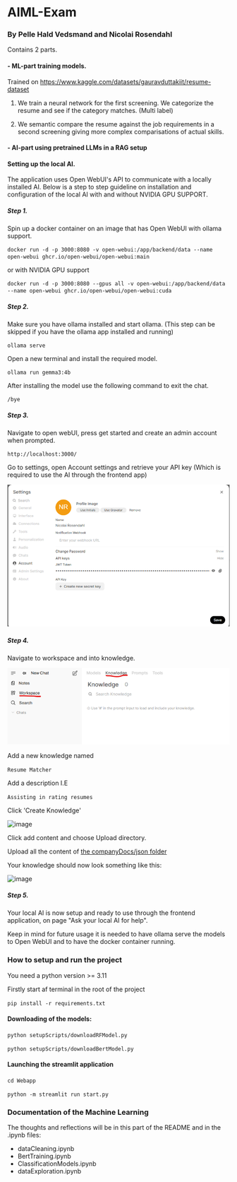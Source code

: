 # AIML-Exam

### By Pelle Hald Vedsmand and Nicolai Rosendahl

Contains 2 parts.

#### - ML-part training models.

Trained on https://www.kaggle.com/datasets/gauravduttakiit/resume-dataset

1. We train a neural network for the first screening. We categorize the resume and see if the category matches. (Multi label)

2. We semantic compare the resume against the job requirements in a second screening giving more complex comparisations of actual skills.

#### - AI-part using pretrained LLMs in a RAG setup

#### Setting up the local AI.

The application uses Open WebUI's API to communicate with a locally installed AI. Below is a step to step guideline on installation and configuration of the local AI with and without NVIDIA GPU SUPPORT.

##### Step 1.
Spin up a docker container on an image that has Open WebUI with ollama support. 

```
docker run -d -p 3000:8080 -v open-webui:/app/backend/data --name open-webui ghcr.io/open-webui/open-webui:main
```

or with NVIDIA GPU support

```
docker run -d -p 3000:8080 --gpus all -v open-webui:/app/backend/data --name open-webui ghcr.io/open-webui/open-webui:cuda
```

##### Step 2.
Make sure you have ollama installed and start ollama. (This step can be skipped if you have the ollama app installed and running)

```
ollama serve
```

Open a new terminal and install the required model.

```
ollama run gemma3:4b
```

After installing the model use the following command to exit the chat.

```
/bye
```
 
##### Step 3.

Navigate to open webUI, press get started and create an admin account when prompted. 

```
http://localhost:3000/
```

Go to settings, open Account settings and retrieve your API key (Which is required to use the AI through the frontend app)

![image](documentation/Local_AI_model/API_key_retrievel.png)

##### Step 4.

Navigate to workspace and into knowledge.

![image](documentation/Local_AI_model/workspace_knowledge.png)

Add a new knowledge named

```Resume Matcher```

Add a description I.E

```Assisting in rating resumes```

Click 'Create Knowledge'

![image](documentation/Local_AI_model/create_knowledge.png)

Click add content and choose Upload directory.

Upload all the content of [the companyDocs/json folder](/companyDocs/json/)

Your knowledge should now look something like this:

![image](documentation/Local_AI_model/knowledge_complete.png)

##### Step 5.

Your local AI is now setup and ready to use through the frontend application, on page "Ask your local AI for help".

Keep in mind for future usage it is needed to have ollama serve the models to Open WebUI and to have the docker container running.

### How to setup and run the project

You need a python version >= 3.11

Firstly start af terminal in the root of the project

`pip install -r requirements.txt`

#### Downloading of the models:

`python setupScripts/downloadRFModel.py`

`python setupScripts/downloadBertModel.py`

#### Launching the streamlit application

`cd Webapp`

`python -m streamlit run start.py`

### Documentation of the Machine Learning

The thoughts and reflections will be in this part of the README and in the .ipynb files:

- dataCleaning.ipynb
- BertTraining.ipynb
- ClassificationModels.ipynb
- dataExploration.ipynb
